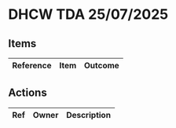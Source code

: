 # DHCW TDA 25/07/2025

## Items

| Reference | Item | Outcome |
| --------- | ---- | ------- |

## Actions

| Ref      | Owner | Description |
| -------- | ----- | ----------- |
